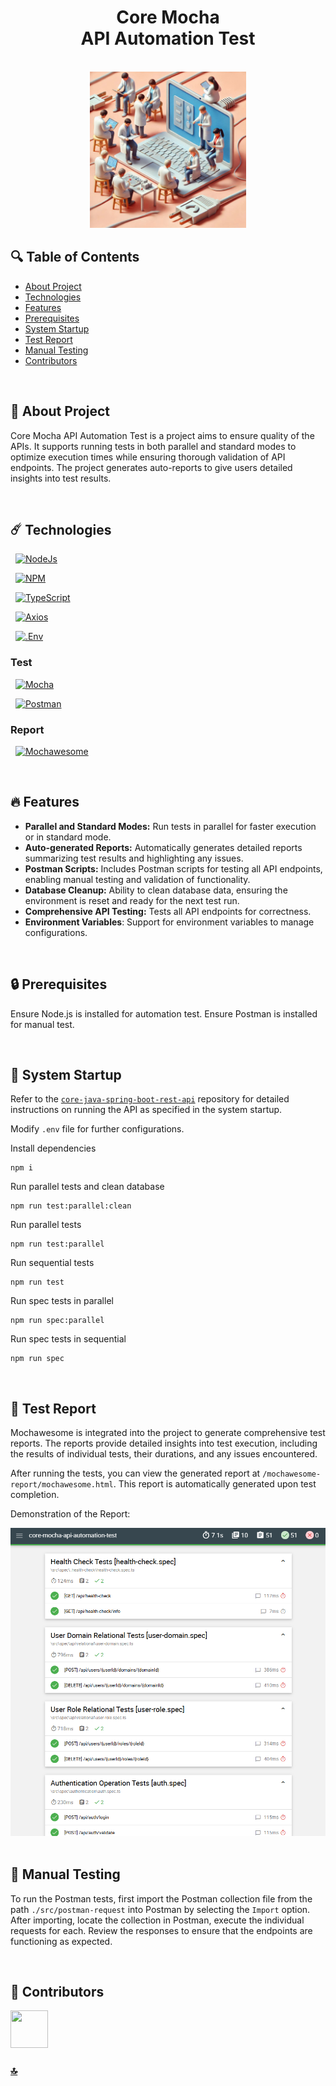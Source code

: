 <h1 id="top" align="center">Core  Mocha <br/> API Automation Test</h1>

<br>

<div align="center">
    <img width=250 src="assets/images/banner/banner.png">
</div>

## 🔍 Table of Contents

- [About Project](#intro)
- [Technologies](#technologies)
- [Features](#features)
- [Prerequisites](#prerequisites)
- [System Startup](#system-startup)
- [Test Report](#test-report)
- [Manual Testing](#manual-testing)
- [Contributors](#contributors)

<br/>

<h2 id="intro">📌 About Project</h2>

Core Mocha API Automation Test is a project aims to ensure quality of the APIs. It supports running tests in both parallel and standard modes to optimize execution times while ensuring thorough validation of API endpoints. The project generates auto-reports to give users detailed insights into test results.

<br/>

<h2 id="technologies">☄️ Technologies</h2>

&nbsp; [![NodeJs](https://img.shields.io/badge/Node%20js-339933?style=for-the-badge&logo=nodedotjs&logoColor=white)](https://nodejs.org)

&nbsp; [![NPM](https://img.shields.io/badge/npm-CB3837?style=for-the-badge&logo=npm&logoColor=white)](https://www.npmjs.com/)

&nbsp; [![TypeScript](https://img.shields.io/badge/typescript-%23007ACC.svg?style=for-the-badge&logo=typescript&logoColor=white)](https://www.typescriptlang.org/)

&nbsp; [![Axios](https://img.shields.io/badge/axios-671ddf?&style=for-the-badge&logo=axios&logoColor=white)](https://axios-http.com/)

&nbsp; [![.Env](https://img.shields.io/badge/.ENV-ECD53F.svg?style=for-the-badge&logo=dotenv&logoColor=black)](https://www.ibm.com/docs/bg/aix/7.2?topic=files-env-file)

### Test

&nbsp; [![Mocha](https://img.shields.io/badge/Mocha-8D6748?style=for-the-badge&logo=Mocha&logoColor=white)](https://mochajs.org/)

&nbsp; [![Postman](https://img.shields.io/badge/Postman-FF6C37?style=for-the-badge&logo=postman&logoColor=white)](https://www.postman.com/)

### Report

&nbsp; [![Mochawesome](https://img.shields.io/badge/MochAwesome-37474F?style=for-the-badge&logo=Mocha&logoColor=white)](https://mochajs.org/)

<br/>

<h2 id="features">🔥 Features</h2>

- **Parallel and Standard Modes:** Run tests in parallel for faster execution or in standard mode.
- **Auto-generated Reports:** Automatically generates detailed reports summarizing test results and highlighting any issues.
- **Postman Scripts:** Includes Postman scripts for testing all API endpoints, enabling manual testing and validation of functionality.
- **Database Cleanup:** Ability to clean database data, ensuring the environment is reset and ready for the next test run.
- **Comprehensive API Testing:** Tests all API endpoints for correctness.
- **Environment Variables**: Support for environment variables to manage configurations.

<br/>

<h2 id="prerequisites">🔒 Prerequisites</h2>

Ensure Node.js is installed for automation test.
Ensure Postman is installed for manual test.

<br/>

<h2 id="system-startup">🚀 System Startup</h2>

Refer to the [`core-java-spring-boot-rest-api`](https://github.com/ahmettoguz/core-java-spring-boot-rest-api) repository for detailed instructions on running the API as specified in the system startup.

Modify `.env` file for further configurations.

Install dependencies

```
npm i
```

Run parallel tests and clean database

```
npm run test:parallel:clean
```

Run parallel tests

```
npm run test:parallel
```

Run sequential tests

```
npm run test
```

Run spec tests in parallel

```
npm run spec:parallel
```

Run spec tests in sequential

```
npm run spec
```

<br/>

<h2 id="test-report">🐛 Test Report</h2>

Mochawesome is integrated into the project to generate comprehensive test reports. The reports provide detailed insights into test execution, including the results of individual tests, their durations, and any issues encountered.

After running the tests, you can view the generated report at `/mochawesome-report/mochawesome.html`. This report is automatically generated upon test completion.

Demonstration of the Report:

<div align="center">
    <img width=700 src="assets/images/report/report.png">
</div>

<br/>

<h2 id="manual-testing">🔬 Manual Testing</h2>

To run the Postman tests, first import the Postman collection file from the path `./src/postman-request` into Postman by selecting the `Import` option. After importing, locate the collection in Postman, execute the individual requests for each. Review the responses to ensure that the endpoints are functioning as expected.

<br/>

<h2 id="contributors">👥 Contributors</h2>

<a href="https://github.com/ahmettoguz" target="_blank"><img width=60 height=60 src="https://avatars.githubusercontent.com/u/101711642?v=4"></a>

### [🔝](#top)
